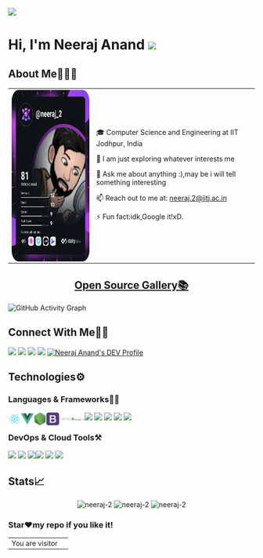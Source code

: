 <p>
  <a href="https://count.getloli.com/"><img src="https://count.getloli.com/get/@:neeraj-2"></a>
 <p>
   
   # Hi, I'm Neeraj Anand <img src="https://github.com/TheDudeThatCode/TheDudeThatCode/blob/master/Assets/Hi.gif" width="29px">

## About Me🧑🏼‍💻

<table>
  <tr>
    <td >
        
   <a href="https://app.daily.dev/neeraj_2" target="_blank">
    <img
      width="250"
         height="350"
      align="right"
      src="https://github.com/neeraj-2/neeraj-2/blob/master/devcard.svg"
    />
  </a>
</td>
    <td valign="center">
      
🎓 Computer Science and Engineering at IIT Jodhpur, India
      
🌱 I am just exploring whatever interests me 

💬 Ask me about anything :),may be i will tell something interesting
      
📫 Reach out to me at: neeraj.2@iitj.ac.in
      
⚡ Fun fact:idk,Google it!xD.

      

    
    
  </tr>
  </table>
   
### <h2 align="center">[Open Source Gallery📚](https://astrodevil.github.io/Open-Source-Gallery/)</h2>
![GitHub Activity Graph](https://activity-graph.herokuapp.com/graph?username=neeraj-2&theme=react-dark&hide_border=true)
   
## Connect With Me👋🏼

<p align="left">  
<a href="https://twitter.com/neeraj__anand" target="blank"><img src="https://img.icons8.com/color/35/000000/twitter--v2.png"/></a>
<a href="https://www.linkedin.com/in/neeraj-anand-b7822b190/" target="blank"><img src="https://img.icons8.com/color/35/000000/linkedin.png"/></a>
<a href="https://www.facebook.com/profile.php?id=100038987867826" target="blank"><img src="https://img.icons8.com/color/35/000000/facebook.png"/></a>
<a href="https://www.instagram.com/unever9.nw/" target="blank"><img src="https://img.icons8.com/fluency/35/000000/instagram-new.png"/></a>
<a href="https://dev.to/neeraj2">
  <img src="https://d2fltix0v2e0sb.cloudfront.net/dev-badge.svg" alt="Neeraj Anand's DEV Profile" height="22" width="22">
</a>
      


</p>
    
## Technologies⚙️

### Languages & Frameworks✍🏼

<img src="https://img.icons8.com/color/35/000000/html-5--v1.png"/> <img src="https://img.icons8.com/color/35/000000/css3.png"/> <img src="https://img.icons8.com/color/35/000000/javascript--v1.png"/> <img src="https://img.icons8.com/color/35/000000/c-plus-plus-logo.png"/>
 <img src="https://img.icons8.com/color/35/000000/python.png"/><img align="left" alt="React" width="26px" src="https://raw.githubusercontent.com/github/explore/80688e429a7d4ef2fca1e82350fe8e3517d3494d/topics/react/react.png"/>
<img align="left" alt="vue" width="26px" src="https://raw.githubusercontent.com/github/explore/80688e429a7d4ef2fca1e82350fe8e3517d3494d/topics/vue/vue.png"/>
<img align="left" alt="Node.js" width="26px" src="https://raw.githubusercontent.com/github/explore/80688e429a7d4ef2fca1e82350fe8e3517d3494d/topics/nodejs/nodejs.png" />
<img align="left" alt="Bootstrap" width="26px" src="https://raw.githubusercontent.com/github/explore/80688e429a7d4ef2fca1e82350fe8e3517d3494d/topics/bootstrap/bootstrap.png"/>
<img align="left" alt="express" width="26px" src="https://raw.githubusercontent.com/github/explore/80688e429a7d4ef2fca1e82350fe8e3517d3494d/topics/express/express.png"/>
<img align="left" alt="MongoDB" width="26px" src="https://raw.githubusercontent.com/github/explore/80688e429a7d4ef2fca1e82350fe8e3517d3494d/topics/mongodb/mongodb.png"/>


### DevOps & Cloud Tools⚒️

<img src="https://img.icons8.com/fluency/35/000000/visual-studio-code-2019.png"/> <img src="https://img.icons8.com/color/35/000000/google-cloud.png"/> <img src="https://img.icons8.com/fluency/35/000000/azure.png"/><img src="https://img.icons8.com/color/35/000000/figma--v2.png"/> <img src="https://img.icons8.com/color/35/000000/git.png"/> <img src="https://img.icons8.com/color/35/000000/github.png"/> 


## Stats📈

<p align="center">
<img width="40%" src="https://github-readme-stats.vercel.app/api/top-langs?username=neeraj-2&show_icons=true&theme=dracula&title_color=ff8000&text_color=ffffff&bg_color=6a6a6a&locale=en&layout=compact&hide_border=true" alt="neeraj-2" /> 
<img width="48%" src="https://github-readme-stats.vercel.app/api?username=neeraj-2&show_icons=true&theme=dracula&title_color=ff8000&text_color=ffffff&bg_color=6a6a6a&locale=en&hide_border=true" alt="neeraj-2" />
<img width="48%" src="https://github-readme-streak-stats.herokuapp.com/?user=neeraj-2&theme=highcontrast&hide_border=true" alt="neeraj-2" />
</p>
  

<div align="left">

### Star❤️my repo if you like it!

</div>
<table>
  <tr>
    <td>You are visitor</td>
    <td><img src="https://profile-counter.glitch.me/neeraj-2/count.svg" alt="" /></td>
  </tr>
</table>

